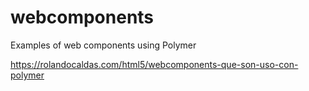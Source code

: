# webcomponents
Examples of web components using Polymer

https://rolandocaldas.com/html5/webcomponents-que-son-uso-con-polymer
